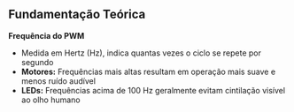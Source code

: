 ## Fundamentação Teórica

**Frequência do PWM**

- Medida em Hertz (Hz), indica quantas vezes o ciclo se repete por segundo
- **Motores:** Frequências mais altas resultam em operação mais suave e menos ruído audível
- **LEDs:** Frequências acima de 100 Hz geralmente evitam cintilação visível ao olho humano
